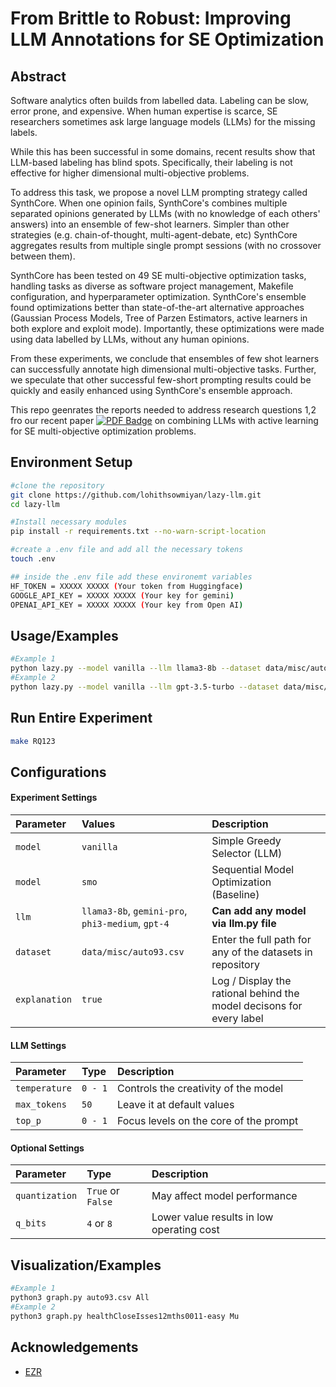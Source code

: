 
# From Brittle to Robust: Improving LLM Annotations for SE Optimization 


## Abstract
Software analytics often builds 
from labelled data.
Labeling   can be slow, error prone, and expensive.
When human expertise is scarce,
SE researchers sometimes
ask large language models (LLMs) for the   missing labels.

While this has been successful in some domains,
recent results show that LLM-based  labeling has blind spots.
Specifically, their labeling is not effective for  higher dimensional multi-objective problems.


To address this task, we propose a novel LLM prompting strategy called SynthCore. When one opinion fails,  SynthCore's   combines multiple separated opinions generated by LLMs (with no knowledge of each others' answers) into
an ensemble of few-shot learners. 
Simpler than other strategies (e.g. chain-of-thought, multi-agent-debate, etc)   SynthCore   aggregates results from    multiple single prompt sessions (with no crossover between them). 

  SynthCore has been tested on 49 SE multi-objective optimization tasks,
 handling tasks as diverse as software project management, Makefile configuration, and hyperparameter optimization.
SynthCore's
ensemble   found optimizations
better than state-of-the-art alternative approaches  (Gaussian Process Models, Tree of Parzen Estimators,
active learners in both explore and exploit mode). 
Importantly, these optimizations were made using data labelled by LLMs, without any human opinions.

From these experiments, we conclude that ensembles of few shot learners can successfully annotate high dimensional multi-objective tasks. Further, we speculate that other successful few-short prompting results could be quickly and easily enhanced  using SynthCore's ensemble approach.


This repo geenrates the reports needed to address research questions 1,2 fro our recent paper [![PDF Badge](https://img.shields.io/badge/View%20PDF-red?style=for-the-badge&logo=adobeacrobatreader&logoColor=white)](https://github.com/lohithsowmiyan/lazy-llm/blob/main/docs/paper.pdf) on combining LLMs with active learning for SE multi-objective optimization problems.
## Environment Setup


```bash
#clone the repository
git clone https://github.com/lohithsowmiyan/lazy-llm.git
cd lazy-llm

#Install necessary modules
pip install -r requirements.txt --no-warn-script-location

#create a .env file and add all the necessary tokens
touch .env

## inside the .env file add these environemt variables
HF_TOKEN = XXXXX XXXXX (Your token from Huggingface)
GOOGLE_API_KEY = XXXXX XXXXX (Your key for gemini)
OPENAI_API_KEY = XXXXX XXXXX (Your key from Open AI)
```





## Usage/Examples

```bash
#Example 1
python lazy.py --model vanilla --llm llama3-8b --dataset data/misc/auto93.csv
#Example 2
python lazy.py --model vanilla --llm gpt-3.5-turbo --dataset data/misc/wine_quality.csv
```

## Run Entire Experiment

```bash
make RQ123
```


## Configurations

#### Experiment Settings

| Parameter | Values     | Description                |
| :-------- | :------- | :------------------------- |
| `model` | `vanilla` | Simple Greedy Selector (LLM) |
| `model` | `smo` | Sequential Model Optimization (Baseline) |
| `llm` | `llama3-8b`, `gemini-pro`, `phi3-medium`, `gpt-4`  | **Can add any model via llm.py file** |
| `dataset` | `data/misc/auto93.csv` | Enter the full path for any of the datasets in repository|
| `explanation`      | `true` | Log / Display the rational behind the model decisons for every label |

#### LLM Settings

| Parameter | Type     | Description                       |
| :-------- | :------- | :-------------------------------- |
| `temperature`      | `0 - 1` | Controls the creativity of the model |
| `max_tokens`      | `50` | Leave it at default values |
| `top_p`      | `0 - 1` | Focus levels on the core of the prompt |



#### Optional Settings

| Parameter | Type     | Description                       |
| :-------- | :------- | :-------------------------------- |
| `quantization`      | `True` or  `False` | May affect  model performance |
| `q_bits`      | `4` or  `8` | Lower value results in low operating cost |


## Visualization/Examples

```bash
#Example 1
python3 graph.py auto93.csv All
#Example 2
python3 graph.py healthCloseIsses12mths0011-easy Mu
```


## Acknowledgements

 - [EZR](https://github.com/timm/ezr/tree/24Jun14?tab=readme-ov-file)

